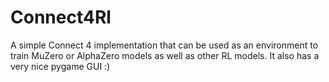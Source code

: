 # Connect4Rl
A simple Connect 4 implementation that can be used as an environment to train MuZero or AlphaZero models as well as other RL models. It also has a very nice pygame GUI :)
